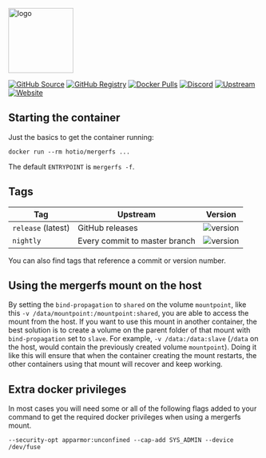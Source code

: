 [<img src="https://hotio.dev/img/mergerfs.png" alt="logo" height="130" width="130">](https://github.com/trapexit/mergerfs)

[![GitHub Source](https://img.shields.io/badge/github-source-ffb64c?style=flat-square&logo=github&logoColor=white)](https://github.com/docker-hotio/docker-mergerfs)
[![GitHub Registry](https://img.shields.io/badge/github-registry-ffb64c?style=flat-square&logo=github&logoColor=white)](https://github.com/users/hotio/packages/container/package/mergerfs)
[![Docker Pulls](https://img.shields.io/docker/pulls/hotio/mergerfs?color=ffb64c&style=flat-square&label=pulls&logo=docker&logoColor=white)](https://hub.docker.com/r/hotio/mergerfs)
[![Discord](https://img.shields.io/discord/610068305893523457?style=flat-square&color=ffb64c&label=discord&logo=discord&logoColor=white)](https://hotio.dev/discord)
[![Upstream](https://img.shields.io/badge/upstream-project-ffb64c?style=flat-square)](https://github.com/trapexit/mergerfs)
[![Website](https://img.shields.io/badge/website-hotio.dev-ffb64c?style=flat-square)](https://hotio.dev/containers/mergerfs)

## Starting the container

Just the basics to get the container running:

```shell
docker run --rm hotio/mergerfs ...
```

The default `ENTRYPOINT` is `mergerfs -f`.

## Tags

| Tag                | Upstream                      | Version |
| -------------------|-------------------------------|---------|
| `release` (latest) | GitHub releases               | ![version](https://img.shields.io/badge/dynamic/json?color=f5f5f5&style=flat-square&label=&query=%24.version&url=https%3A%2F%2Fraw.githubusercontent.com%2Fdocker-hotio%2Fdocker-mergerfs%2Frelease%2FVERSION.json) |
| `nightly`          | Every commit to master branch | ![version](https://img.shields.io/badge/dynamic/json?color=f5f5f5&style=flat-square&label=&query=%24.version&url=https%3A%2F%2Fraw.githubusercontent.com%2Fdocker-hotio%2Fdocker-mergerfs%2Fnightly%2FVERSION.json) |

You can also find tags that reference a commit or version number.

## Using the mergerfs mount on the host

By setting the `bind-propagation` to `shared` on the volume `mountpoint`, like this `-v /data/mountpoint:/mountpoint:shared`, you are able to access the mount from the host. If you want to use this mount in another container, the best solution is to create a volume on the parent folder of that mount with `bind-propagation` set to `slave`. For example, `-v /data:/data:slave` (`/data` on the host, would contain the previously created volume `mountpoint`). Doing it like this will ensure that when the container creating the mount restarts, the other containers using that mount will recover and keep working.

## Extra docker privileges

In most cases you will need some or all of the following flags added to your command to get the required docker privileges when using a mergerfs mount.

```shell
--security-opt apparmor:unconfined --cap-add SYS_ADMIN --device /dev/fuse
```
